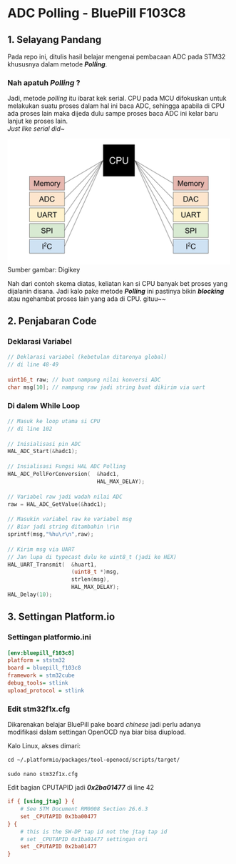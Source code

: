 # ADC Polling - BluePill F103C8

## 1. Selayang Pandang
Pada repo ini, ditulis hasil belajar mengenai pembacaan ADC pada STM32 khususnya dalam metode _**Polling**_.<br>
### Nah apatuh _**Polling**_ ?
Jadi, metode _polling_ itu ibarat kek serial. CPU pada MCU difokuskan untuk melakukan suatu proses dalam hal ini baca ADC, sehingga apabila di CPU ada proses lain maka dijeda dulu sampe proses baca ADC ini kelar baru lanjut ke proses lain. <br> _Just like serial did~_

<img src="./asset/EntireSystem.jpeg" width="500"><br>
Sumber gambar: Digikey

Nah dari contoh skema diatas, keliatan kan si CPU banyak bet proses yang dijalanin disana. Jadi kalo pake metode _**Polling**_ ini pastinya bikin _**blocking**_ atau ngehambat proses lain yang ada di CPU. gituu~~

## 2. Penjabaran Code
### Deklarasi Variabel
```C
// Deklarasi variabel (kebetulan ditaronya global)
// di line 48-49

uint16_t raw; // buat nampung nilai konversi ADC
char msg[10]; // nampung raw jadi string buat dikirim via uart
```
### Di dalem While Loop
```C
// Masuk ke loop utama si CPU
// di line 102

// Inisialisasi pin ADC
HAL_ADC_Start(&hadc1);

// Insialisasi Fungsi HAL ADC Polling
HAL_ADC_PollForConversion(  &hadc1,
                            HAL_MAX_DELAY);

// Variabel raw jadi wadah nilai ADC
raw = HAL_ADC_GetValue(&hadc1);

// Masukin variabel raw ke variabel msg
// Biar jadi string ditambahin \r\n
sprintf(msg,"%hu\r\n",raw);

// Kirim msg via UART
// Jan lupa di typecast dulu ke uint8_t (jadi ke HEX)
HAL_UART_Transmit(  &huart1,
                    (uint8_t *)msg,
                    strlen(msg),
                    HAL_MAX_DELAY);
HAL_Delay(10);
```

## 3. Settingan Platform.io
### Settingan platformio.ini
```ini
[env:bluepill_f103c8]
platform = ststm32
board = bluepill_f103c8
framework = stm32cube
debug_tools= stlink
upload_protocol = stlink
```
### Edit stm32f1x.cfg
Dikarenakan belajar BluePill pake board _chinese_ jadi perlu adanya modifikasi dalam settingan OpenOCD nya biar bisa diupload. <br>

Kalo Linux, akses dimari:
```shell
cd ~/.platformio/packages/tool-openocd/scripts/target/

sudo nano stm32f1x.cfg
```
Edit bagian CPUTAPID jadi _**0x2ba01477**_ di line 42 
```cfg
if { [using_jtag] } {
    # See STM Document RM0008 Section 26.6.3
    set _CPUTAPID 0x3ba00477
} {
    # this is the SW-DP tap id not the jtag tap id
    # set _CPUTAPID 0x1ba01477 settingan ori
    set _CPUTAPID 0x2ba01477
}
```